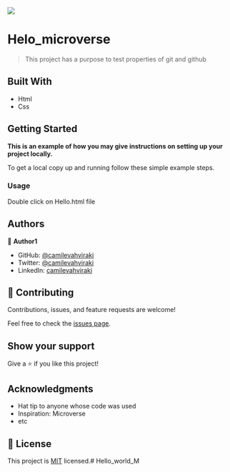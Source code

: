 ![](https://img.shields.io/badge/Microverse-blueviolet)

# Helo_microverse

> This project has a purpose to test properties of git and github


## Built With

- Html
- Css



## Getting Started

**This is an example of how you may give instructions on setting up your project locally.**



To get a local copy up and running follow these simple example steps.


### Usage

Double click on Hello.html file



## Authors

👤 **Author1**

- GitHub: [@camilevahviraki](https://github.com/camilevahviraki)
- Twitter: [@camilevahviraki](https://twitter.com/CamileVahviraki)
- LinkedIn: [camilevahviraki](https://www.linkedin.com/in/camile-vahviraki-8180a6232/)



## 🤝 Contributing

Contributions, issues, and feature requests are welcome!

Feel free to check the [issues page](../../issues/).

## Show your support

Give a ⭐️ if you like this project!

## Acknowledgments

- Hat tip to anyone whose code was used
- Inspiration: Microverse
- etc

## 📝 License

This project is [MIT](./MIT.md) licensed.# Hello_world_M